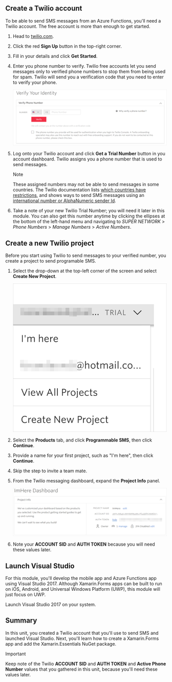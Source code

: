 <!--
> [!TIP]
> The username and password you need to sign in to the VM are located on the **Resources** tab.

> [!NOTE]
> If you are using a Mac, after launching the VM you may need to use either the lightning icon on the toolbar, or the **Ctrl+Alt+Delete** option from the **Resources** tab next to the instructions to unlock the VM.
-->
<!--[!include[](../../../includes/azure-lab-environment-not-available.md)]-->

## Create a Twilio account

To be able to send SMS messages from an Azure Functions, you'll need a Twilio account. The free account is more than enough to get started.

1. Head to [twilio.com](https://www.twilio.com?azure-portal=true).

1. Click the red **Sign Up** button in the top-right corner.

1. Fill in your details and click **Get Started**.

1. Enter you phone number to verify. Twilio free accounts let you send messages only to verified phone numbers to stop them from being used for spam. Twilio will send you a verification code that you need to enter to verify your phone.

    ![Screenshot of phone verification step in Twilio sign up](../media/twilio-verify-phone.png)
1. Log onto your Twilio account and click **Get a Trial Number** button in you account dashboard. Twilio assigns you a phone number that is used to send messages.

    > [!NOTE]
    > These assigned numbers may not be able to send messages in some countries. The Twilio documentation lists [which countries have restrictions](https://support.twilio.com/hc/articles/223183068-Twilio-international-phone-number-availability-and-their-capabilities?azure-portal=true), and shows ways to send SMS messages using an [international number or AlphaNumeric sender Id](https://support.twilio.com/hc/articles/226690868-Using-Twilio-when-SMS-numbers-are-unavailable-in-your-country?azure-portal=true).

1. Take a note of your new Twilio Trial Number; you will need it later in this module. You can also get this number anytime by clicking the ellipses at the bottom of the left-hand menu and navigating to _SUPER NETWORK_ > _Phone Numbers_ > _Manage Numbers_ > _Active Numbers_.

## Create a new Twilio project

Before you start using Twilio to send messages to your verified number, you create a project to send programable SMS.

1. Select the drop-down at the top-left corner of the screen and select **Create New Project**.

    ![Create new project](../media/twilio-new-project.png)

1. Select the **Products** tab, and click **Programmable SMS**, then click **Continue**.

1. Provide a name for your first project, such as "I'm here", then click **Continue**.

1. Skip the step to invite a team mate.

1. From the Twilio messaging dashboard, expand the **Project Info** panel.

    ![Screenshot of the expanded Project Info panel](../media/project-info.png)

1. Note your **ACCOUNT SID** and **AUTH TOKEN** because you will need these values later.

## Launch Visual Studio

For this module, you'll develop the mobile app and Azure Functions app using Visual Studio 2017. Although Xamarin.Forms apps can be built to run on iOS, Android, and Universal Windows Platform (UWP), this module will just focus on UWP.

Launch Visual Studio 2017 on your system.

## Summary

In this unit, you created a Twilio account that you'll use to send SMS and launched Visual Studio. Next, you'll learn how to create a Xamarin.Forms app and add the Xamarin.Essentials NuGet package.

> [!IMPORTANT]
> Keep note of the Twilio  **ACCOUNT SID** and **AUTH TOKEN** and **Active Phone Number** values that you gathered in this unit, because you'll need these values later.
